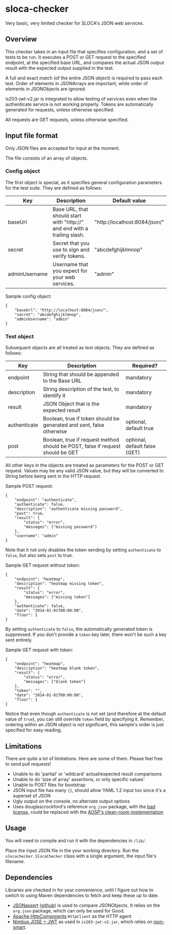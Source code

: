 # sloca-checker

Very basic, very limited checker for SLOCA's JSON web services.

## Overview

This checker takes in an input file that specifies configuration, and a set of tests to be run. It executes a POST or GET request to the specified endpoint, at the specified base URL, and compares the actual JSON output result with the expected output supplied in the test.

A full and exact match (of the entire JSON object) is required to pass each test. Order of elements in JSONArrays are important, while order of elements in JSONObjects are ignored.

is203-jwt-v2.jar is integrated to allow testing of services even when the authenticate service is not working properly. Tokens are automatically generated for requests, unless otherwise specified.

All requests are GET requests, unless otherwise specified.

## Input file format

Only JSON files are accepted for input at the moment.

The file consists of an array of objects.

### Config object

The first object is special, as it specifies general configuration parameters for the test suite. They are defined as follows:

Key             | Description       | Default value
----------------|-------------------|---------------
baseUrl         | Base URL, that should start with "http://" and end with a trailing slash.     | "http://localhost:8084/json/"
secret          | Secret that you use to sign and verify tokens. | "abcdefghijklmnop"
adminUsername   | Username that you expect for your web services. | "admin"

Sample config object:

```
{
    "baseUrl": "http://localhost:8084/json/",
    "secret": "abcdefghijklmnop",
    "adminUsername": "admin"
}
```

### Test object

Subsequent objects are all treated as test objects. They are defined as follows:

Key             | Description       | Required?
----------------|-------------------|---------------
endpoint        | String that should be appended to the Base URL | mandatory
description     | String description of the test, to identify it | mandatory
result          | JSON Object that is the expected result | mandatory
authenticate    | Boolean, true if token should be generated and sent, false otherwise | optional, default true
post            | Boolean, true if request method should be POST, false if request should be GET | optional, default false (GET)

All other keys in the objects are treated as parameters for the POST or GET request. Values may be any valid JSON value, but they will be converted to String before being sent in the HTTP request.

Sample POST request:

```
{
    "endpoint": "authenticate",
    "authenticate": false,
    "description": "authenticate missing password",
    "post": true,
    "result": {
        "status": "error",
        "messages": ["missing password"]
    },
    "username": "admin"
}
```

Note that it not only disables the token sending by setting `authenticate` to `false`, but also sets `post` to true.

Sample GET request without token:

```
{
    "endpoint": "heatmap",
    "description": "heatmap missing token",
    "result": {
        "status": "error",
        "messages": ["missing token"]
    },
    "authenticate": false,
    "date": "2014-01-01T00:00:00",
    "floor": 1
}
```

By setting `authenticate` to `false`, the automatically generated token is suppressed. If you don't provide a `token` key later, there won't be such a key sent entirely.

Sample GET request with token:

```
{
    "endpoint": "heatmap",
    "description": "heatmap blank token",
    "result": {
        "status": "error",
        "messages": ["blank token"]
    },
    "token": "",
    "date": "2014-01-01T00:00:00",
    "floor": 1
}
```

Notice that even though `authenticate` is not set (and therefore at the default value of `true`), you can still override `token` field by specifying it. Remember, ordering within an JSON object is not significant, this sample's order is just specified for easy reading.

## Limitations

There are quite a lot of limitations. Here are some of them. Please feel free to send pull requests!

* Unable to do 'partial' or 'wildcard' actual/expected result comparisons
* Unable to do 'size of array' assertions, or only specific values'
* Unable to POST files for bootstrap
* JSON input file has many `{}`, should allow YAML 1.2 input too since it's a superset of JSON
* Ugly output on the console, no alternate output options
* Uses douglascrockford's reference `org.json` package, with the [bad license](http://tanguy.ortolo.eu/blog/article46/json-license), could be replaced with the [AOSP's clean-room implementation](https://android.googlesource.com/platform/libcore/+/ics-plus-aosp/json?autodive=0)

## Usage
You will need to compile and run it with the dependencies in `/lib/`.

Place the input JSON file in the your working directory. Run the `slocachecker.SlocaChecker` class with a single argument, the input file's filename.

## Dependencies

Libraries are checked in for your convenience, until I figure out how to switch to using Maven dependencies to fetch and keep these up to date.

* [JSONassert](http://jsonassert.skyscreamer.org/) ([github](https://github.com/skyscreamer/jsonassert)) is used to compare JSONObjects. It relies on the `org.json` package, which can only be used for Good.
* [Apache HttpComponents](http://hc.apache.org/) `HttpClient` as the HTTP agent
* [Nimbus JOSE + JWT](http://connect2id.com/products/nimbus-jose-jwt) as used in `is203-jwt-v2.jar`, which relies on [json-smart](https://code.google.com/p/json-smart/).


